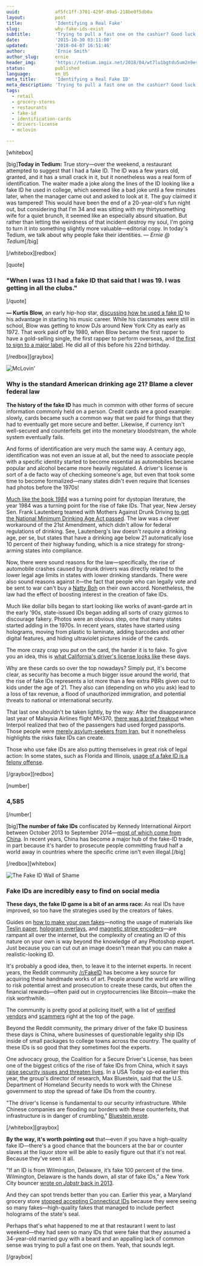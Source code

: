 ```yaml
---
uuid:             af5fc1ff-3701-429f-89a5-218be0f5db0a
layout:           post
title:            'Identifying a Real Fake'
slug:             why-fake-ids-exist
subtitle:         'Trying to pull a fast one on the cashier? Good luck with that. Fake IDs look closer to the real thing than ever, but (news flash) they''re still fake.'
date:             '2015-10-30 03:11:00'
updated:          '2018-04-07 16:51:46'
author:           'Ernie Smith'
author_slug:      ernie
header_img:       'https://tedium.imgix.net/2018/04/wt7lu1bgtdu5um2n9esp.gif'
status:           published
language:         en_US
meta_title:       'Identifying a Real Fake ID'
meta_description: 'Trying to pull a fast one on the cashier? Good luck with that. Fake IDs look closer to the real thing than ever, but (news flash) they''re still fake.'
tags:
  - retail
  - grocery-stores
  - restaurants
  - fake-id
  - identification-cards
  - drivers-license
  - mclovin

---
```


[whitebox]

[big]**Today in Tedium:** True story—over the weekend, a restaurant attempted to suggest that I had a fake ID. The ID was a few years old, granted, and it has a small crack in it, but it nonetheless was a real form of identification. The waiter made a joke along the lines of the ID looking like a fake ID he used in college, which seemed like a bad joke until a few minutes later, when the manager came out and asked to look at it. The guy claimed it was tampered! This would have been the end of a 20-year-old's fun night out, but considering that I'm 34 and was sitting with my thirtysomething wife for a quiet brunch, it seemed like an especially absurd situation. But rather than letting the weirdness of that incident destroy my soul, I'm going to turn it into something slightly more valuable—editorial copy. In today's Tedium, we talk about why people fake their identities. *— Ernie @ Tedium*[/big]

[/whitebox][redbox]

[quote]
### "When I was 13 I had a fake ID that said that I was 19. I was getting in all the clubs."
[/quote]

**— Kurtis Blow,** an early hip-hop star, [discussing how he used a fake ID](http://www.thafoundation.com/kblowint.htm) to his advantage in starting his music career. While his classmates were still in school, Blow was getting to know DJs around New York City as early as 1972. That work paid off by 1980, when Blow became the first rapper to have a gold-selling single, the first rapper to perform overseas, and [the first to sign to a major label](http://amzn.to/1jVFRJX). He did all of this before his 22nd birthday.

[/redbox][graybox]

![McLovin'](https://tedium.imgix.net/2018/04/zeuicaxgyrzdt3whqcfg.jpg)

### Why is the standard American drinking age 21? Blame a clever federal law

**The history of the fake ID** has much in common with other forms of secure information commonly held on a person. Credit cards are a good example: slowly, cards became such a common way that we paid for things that they had to eventually get more secure and better. Likewise, if currency isn't well-secured and counterfeits get into the monetary bloodstream, the whole system eventually fails.

And forms of identification are very much the same way. A century ago, identification was not even an issue at all, but the need to associate people with a specific identity started to become essential as automobiles became popular and alcohol became more heavily regulated. A driver's license is sort of a de facto way of checking someone's age, but even that took some time to become formalized—many states didn't even require that licenses had photos before the 1970s!

[Much like the book *1984*](http://amzn.to/1M0lFh1) was a turning point for dystopian literature, the year 1984 was a turning point for the rise of fake IDs. That year, New Jersey Sen. Frank Lautenberg teamed with Mothers Against Drunk Driving [to get the National Minimum Drinking Age Act passed](http://www.pbs.org/newshour/rundown/from-the-newshour-archives-frank-r-lautenberg-on-drinking-age-secondhand-smoke/). The law was a clever workaround of the 21st Amendment, which didn't allow for federal regulations of drinking. See, Lautenberg's law doesn't *require* a drinking age, per se, but states that have a drinking age below 21 automatically lose 10 percent of their highway funding, which is a nice strategy for strong-arming states into compliance.

Now, there were sound reasons for the law—specifically, the rise of automobile crashes caused by drunk drivers was directly related to the lower legal age limits in states with lower drinking standards. There were also sound reasons against it—the fact that people who can legally vote and be sent to war can't buy a [Natty Boh](http://amzn.to/1PXSsbK) on their own accord. Nonetheless, the law had the effect of boosting interest in the creation of fake IDs. 

Much like dollar bills began to start looking like works of avant-garde art in the early '90s, state-issued IDs began adding all sorts of crazy gizmos to discourage fakery. Photos were an obvious step, one that many states started adding in the 1970s. In recent years, states have started using holograms, moving from plastic to laminate, adding barcodes and other digital features, and hiding ultraviolet pictures inside of the cards.

The more crazy crap you put on the card, the harder it is to fake. To give you an idea, this is [what California's driver's license looks like](https://www.dmv.ca.gov/portal/wcm/connect/e090f7ec-64bc-4e87-afc8-e66895903b37/dl627e.pdf?MOD=AJPERES) these days. 

Why are these cards so over the top nowadays? Simply put, it's become clear, as security has become a much bigger issue around the world, that the rise of fake IDs represents a lot more than a few extra PBRs given out to kids under the age of 21. They also can (depending on who you ask) lead to a loss of tax revenue, a flood of unauthorized immigration, and potential threats to national or international security.

That last one shouldn't be taken lightly, by the way: After the disappearance last year of Malaysia Airlines flight MH370, [there was a brief freakout](http://www.huffingtonpost.com/2014/03/11/fake-passports-malaysia-airlines_n_4936774.html) when Interpol realized that two of the passengers had used forged passports. Those people were [merely asylum-seekers from Iran](http://www.theguardian.com/world/2014/mar/11/passengers-malaysian-plane-mh370-iranian-forged-passports), but it nonetheless highlights the risks fake IDs can create.

Those who use fake IDs are also putting themselves in great risk of legal action: In some states, such as Florida and Illinois, [usage of a fake ID is a felony offense](http://www.mtv.com/news/2004243/fake-id-legal-charges/).

[/graybox][redbox]

[number]
### 4,585
[/number]

[big]**The number of fake IDs** confiscated by Kennedy International Airport between October 2013 to September 2014—[most of which come from China](http://www.nytimes.com/2015/02/08/education/edlife/fake-ids-or-why-would-a-student-order-a-tea-set.html). In recent years, China has become a major hub of the fake-ID trade, in part because it's harder to prosecute people committing fraud half a world away in countries where the specific crime isn't even illegal.[/big]

[/redbox][whitebox]

![The Fake ID Wall of Shame](https://tedium.imgix.net/2018/04/maooir4mcmdrzmgwym60.jpg)

### Fake IDs are incredibly easy to find on social media

**These days, the fake ID game is a bit of an arms race:** As real IDs have improved, so too have the strategies used by the creators of fakes.

Guides on [how to make your own fakes](http://www.instructables.com/id/How-to-create-a-novelty-ID-copy-and-modify-your-/)—noting the usage of materials like [Teslin paper](http://amzn.to/1GNV21O), [hologram overlays](http://amzn.to/1ScGM47), and [magnetic stripe encoders](http://amzn.to/1WkZHzn)—are rampant all over the internet, but the complexity of creating an ID of this nature on your own is way beyond the knowledge of any Photoshop expert. Just because you can cut out an image doesn't mean that you can make a realistic-looking ID.

It's probably a good idea, then, to leave it to the internet experts. In recent years, the Reddit community [/r/FakeID](https://www.reddit.com/r/fakeid) has become a key source for acquiring these handmade works of art. People around the world are willing to risk potential arrest and prosecution to create these cards, but often the financial rewards—often paid out in cryptocurrencies like Bitcoin—make the risk worthwhile.

The community is pretty good at policing itself, with a list of [verified vendors](https://www.reddit.com/r/fakeid/wiki/verified_vendors_list) and [scammers](https://www.reddit.com/r/fakeid/wiki/confirmed_scammers_list) right at the top of the page.

Beyond the Reddit community, the primary driver of the fake ID business these days is China, where businesses of questionable legality ship IDs inside of small packages to college towns across the country. The quality of these IDs is so good that they sometimes fool the experts. 

One advocacy group, the Coalition for a Secure Driver's License, has been one of the biggest critics of the rise of fake IDs from China, which it says [raise security issues and threaten lives](https://nebula.wsimg.com/fdc55f21b0deb61ff328ab0bf00ccdbd?AccessKeyId=E711B6CB63C242BD97DC&disposition=0&alloworigin=1). In a USA Today op-ed earlier this year, the group's director of research, Max Bluestein, said that the U.S. Department of Homeland Security needs to work with the Chinese government to stop the spread of fake IDs from the country.

"The driver's license is fundamental to our security infrastructure. While Chinese companies are flooding our borders with these counterfeits, that infrastructure is in danger of crumbling," [Bluestein wrote](http://www.usatoday.com/story/opinion/2015/04/14/china-fake-identification-idchief-issues-identity-fraud-column/25475841/).

[/whitebox][graybox]

**By the way, it's worth pointing out** that—even if you have a high-quality fake ID—there's a good chance that the bouncers at the bar or counter slaves at the liquor store will be able to easily figure out that it's not real. Because they've seen it all.

"If an ID is from Wilmington, Delaware, it’s fake 100 percent of the time. Wilmington, Delaware is the hands down, all star of fake IDs," a New York City bouncer [wrote on *Jobstr* back in 2013](http://jobstr.com/threads/show/1314-bouncer).

And they can spot trends better than you can. Earlier this year, a Maryland grocery store [stopped accepting Connecticut IDs](http://www.wmdt.com/news/more-local-news/Wicomico-Co-sees-spike-in-fake-Connecticut-drivers-licenses/31832894) because they were seeing so many fakes—high-quality fakes that managed to include perfect holograms of the state's seal.

Perhaps that's what happened to me at that restaurant I went to last weekend—they had seen so many IDs that were fake that they assumed a 34-year-old married guy with a beard and an appalling lack of common sense was trying to pull a fast one on them. Yeah, that sounds legit.

[/graybox]
